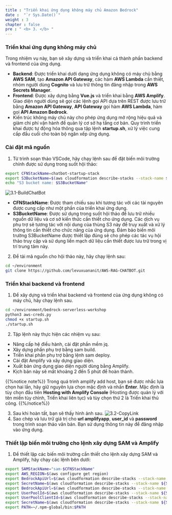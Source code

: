 ```yaml
---
title : "Triển khai ứng dụng không máy chủ Amazon Bedrock"
date :  "`r Sys.Date()`" 
weight : 3 
chapter : false
pre : " <b> 3. </b> "
---
```

### Triển khai ứng dụng không máy chủ
Trong nhiệm vụ này, bạn sẽ xây dựng và triển khai cả thành phần backend và frontend của ứng dụng.
- **Backend**: Được triển khai dưới dạng ứng dụng không có máy chủ bằng **AWS SAM**, tạo **Amazon API Gateway**, các hàm **AWS Lambda** cần thiết, nhóm người dùng **Cognito** và lưu trữ thông tin đăng nhập trong **AWS Secrets Manager**.
- **Frontend**: Được xây dựng bằng **Vue.js** và triển khai bằng **AWS Amplify**. Giao diện người dùng sẽ gọi các lệnh gọi API dựa trên REST được lưu trữ bằng **Amazon API Gateway**, **API Gateway** gọi hàm **AWS Lambda**, hàm gọi **API Amazon Bedrock**.
- Kiến trúc không máy chủ này cho phép ứng dụng mở rộng hiệu quả và giảm chi phí vận hành để quản lý cơ sở hạ tầng cơ bản. Quy trình triển khai được tự động hóa thông qua tập lệnh **startup.sh**, xử lý việc cung cấp đầu cuối cho toàn bộ ngăn xếp ứng dụng.

### Cài đặt mã nguồn
1. Từ trình soạn thảo VSCode, hãy chạy lệnh sau để đặt biến môi trường chính được sử dụng trong suốt hội thảo: 
```bash
export CFNStackName=chatbot-startup-stack
export S3BucketName=$(aws cloudformation describe-stacks --stack-name ${CFNStackName} --query "Stacks[0].Outputs[?OutputKey=='S3BucketName'].OutputValue" --output text)
echo "S3 bucket name: $S3BucketName"
```
![3.1-BuildChatBot](/images/3.DeployAmazonBedrockServerlessApplication/3.1-BuildChatBot.png)
- **CFNStackName**: Được tham chiếu sau khi tương tác với các tài nguyên được cung cấp như một phần của triển khai ứng dụng.
- **S3BucketName**: Được sử dụng trong suốt hội thảo để lưu trữ nhiều nguồn dữ liệu và cơ sở kiến ​​thức cần thiết cho ứng dụng. Các dịch vụ phụ trợ sẽ tương tác với nội dung của thùng S3 này để truy xuất và xử lý thông tin cần thiết cho chức năng của ứng dụng. Đảm bảo biến môi trường S3BucketName được thiết lập đúng sẽ cho phép các tác vụ hội thảo truy cập và sử dụng liền mạch dữ liệu cần thiết được lưu trữ trong vị trí trung tâm này.
  
2. Để tải mã nguồn cho hội thảo này, hãy chạy lệnh sau:
```bash
cd ~/environment
git clone https://github.com/levuxuananit/AWS-RAG-CHATBOT.git
```

### Triển khai backend và frontend
1. Để xây dựng và triển khai backend và frontend của ứng dụng không có máy chủ, hãy chạy lệnh sau.
```bash
cd ~/environment/bedrock-serverless-workshop
python3 aws-creds.py
chmod +x startup.sh
./startup.sh
```
2. Tập lệnh này thực hiện các nhiệm vụ sau:
- Nâng cấp hệ điều hành, cài đặt phần mềm jq.
- Xây dựng phần phụ trợ bằng sam build.
- Triển khai phần phụ trợ bằng lệnh sam deploy.
- Cài đặt Amplify và xây dựng giao diện.
- Xuất bản ứng dụng giao diện người dùng bằng Amplify.
- Kịch bản này sẽ mất khoảng 2 đến 5 phút để hoàn thành.

{{%notice note%}}
Trong quá trình amplify add host, bạn sẽ được nhắc lựa chọn hai lần, hãy giữ nguyên lựa chọn mặc định và nhấn **Enter**. Mặc định là tùy chọn đầu tiên **Hosting with Amplify Console** (Hosting được quản lý với tên miền tùy chỉnh, Triển khai liên tục) và tùy chọn thứ 2 là Triển khai thủ công.
{{%/notice%}}

3. Sau khi hoàn tất, bạn sẽ thấy hình ảnh sau.
![3.2-CopyLink](/images/3.DeployAmazonBedrockServerlessApplication/3.2-CopyLink.png)
4. Sao chép và lưu trữ giá trị cho **url amplifyapp**, **user_id** và **password** trong trình soạn thảo văn bản. Bạn sử dụng thông tin này để đăng nhập vào ứng dụng.

### Thiết lập biến môi trường cho lệnh xây dựng SAM và Amplify
1. Để thiết lập các biến môi trường cần thiết cho lệnh xây dựng SAM và Amplify, hãy chạy các lệnh bên dưới:
```bash
export SAMStackName="sam-$CFNStackName"
export AWS_REGION=$(aws configure get region)
export BedrockApiUrl=$(aws cloudformation describe-stacks --stack-name ${SAMStackName} --query "Stacks[0].Outputs[?OutputKey=='BedrockApiUrl'].OutputValue" --output text)
export SecretName=$(aws cloudformation describe-stacks --stack-name ${SAMStackName} --query "Stacks[0].Outputs[?OutputKey=='SecretsName'].OutputValue" --output text)
export BedrockApiUrl=$(aws cloudformation describe-stacks --stack-name ${SAMStackName} --query "Stacks[0].Outputs[?OutputKey=='BedrockApiUrl'].OutputValue" --output text)
export UserPoolId=$(aws cloudformation describe-stacks --stack-name ${SAMStackName} --query "Stacks[0].Outputs[?OutputKey=='CognitoUserPool'].OutputValue" --output text)
export UserPoolClientId=$(aws cloudformation describe-stacks --stack-name ${SAMStackName} --query "Stacks[0].Outputs[?OutputKey=='CongnitoUserPoolClientID'].OutputValue" --output text)
export SecretName=$(aws cloudformation describe-stacks --stack-name ${SAMStackName} --query "Stacks[0].Outputs[?OutputKey=='SecretsName'].OutputValue" --output text)
export PATH=~/.npm-global/bin:$PATH
```